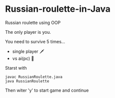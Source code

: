 # Russian-roulette-in-Java
Russian roulette using OOP

The only player is you.

You need to survive 5 times...

- single player 🗡️
- vs ai(pc) 🤖 

Starst with
```
javac RussianRoulette.java
java RussianRoulette
```
Then witer 'y' to start game and continue
